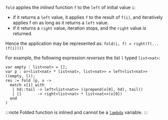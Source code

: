 `fold` applies the *inlined* function `f` to the `left` of initial value `i`:
* if it returns a `left` value, it applies `f` to the result of `f(i)`, and iteratively applies f on as long as it returns a `left` value.
* if it returns a `right` value, iteration stops, and the `right` value is returned.

Hence the application may be represented as:
`fold(i, f) = right(f(...(f(i))))`

For example, the following expression *reverses* the list `l` typed `list<nat>`:
```archetype
var empty : list<nat> = [];
var p : or<list<nat> * list<nat>, list<nat>> = left<list<nat>> ((empty, l));
res := fold (p, x ->
  match x[1] with
   | hd::tail -> left<list<nat>> ((prepend(x[0], hd), tail))
   | []       -> right<list<nat> * list<nat>>(x[0])
  end
)
```

:::note
Folded function is inlined and cannot be a [`lambda`](/docs/reference/types#lambda<T,%20R>) variable.
:::


